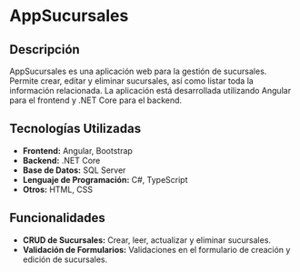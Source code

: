 # AppSucursales

## Descripción

AppSucursales es una aplicación web para la gestión de sucursales. Permite crear, editar y eliminar sucursales, así como listar toda la información relacionada. 
La aplicación está desarrollada utilizando Angular para el frontend y .NET Core para el backend.

## Tecnologías Utilizadas

- **Frontend:** Angular, Bootstrap
- **Backend:** .NET Core
- **Base de Datos:** SQL Server
- **Lenguaje de Programación:** C#, TypeScript
- **Otros:** HTML, CSS

## Funcionalidades

- **CRUD de Sucursales:** Crear, leer, actualizar y eliminar sucursales.
- **Validación de Formularios:** Validaciones en el formulario de creación y edición de sucursales.
